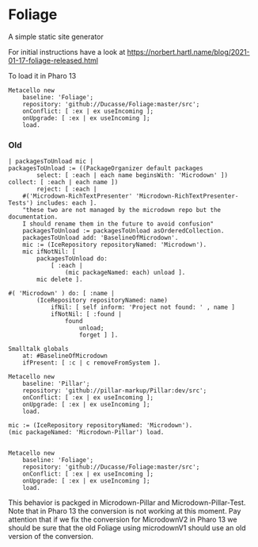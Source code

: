 # Foliage

A simple static site generator

For initial instructions have a look at https://norbert.hartl.name/blog/2021-01-17-foliage-released.html


To load it in Pharo 13


```
Metacello new
	baseline: 'Foliage';
	repository: 'github://Ducasse/Foliage:master/src';
	onConflict: [ :ex | ex useIncoming ];
	onUpgrade: [ :ex | ex useIncoming ];
	load.
```






### Old


```
| packagesToUnload mic |
packagesToUnload := ((PackageOrganizer default packages 
		select: [ :each | each name beginsWith: 'Microdown' ])  collect: [ :each | each name ]) 
		reject: [ :each |  
 	#('Microdown-RichTextPresenter' 'Microdown-RichTextPresenter-Tests') includes: each ].
	"these two are not managed by the microdown repo but the documentation.
	I should rename them in the future to avoid confusion"
	packagesToUnload := packagesToUnload asOrderedCollection.
	packagesToUnload add: 'BaselineOfMicrodown'.
	mic := (IceRepository repositoryNamed: 'Microdown').
	mic ifNotNil: [ 
		packagesToUnload do: 
			[ :each | 
				(mic packageNamed: each) unload ].
		mic delete ].

#( 'Microdown' ) do: [ :name |
        (IceRepository repositoryNamed: name)
            ifNil: [ self inform: 'Project not found: ' , name ]
            ifNotNil: [ :found |
                found
                    unload;
                    forget ] ].

Smalltalk globals
	at: #BaselineOfMicrodown 
	ifPresent: [ :c | c removeFromSystem ].

Metacello new
	baseline: 'Pillar';
	repository: 'github://pillar-markup/Pillar:dev/src';
	onConflict: [ :ex | ex useIncoming ];
	onUpgrade: [ :ex | ex useIncoming ];
	load.

mic := (IceRepository repositoryNamed: 'Microdown').
(mic packageNamed: 'Microdown-Pillar') load.

	
Metacello new
	baseline: 'Foliage';
	repository: 'github://Ducasse/Foliage:master/src';
	onConflict: [ :ex | ex useIncoming ];
	onUpgrade: [ :ex | ex useIncoming ];
	load.
```
This behavior is packged in Microdown-Pillar and Microdown-Pillar-Test.
Note that in Pharo 13 the conversion is not working at this moment. 
Pay attention that if we fix the conversion for MicrodownV2 in Pharo 13 we should be sure that 
the old Foliage using microdownV1 should use an old version of the conversion. 


